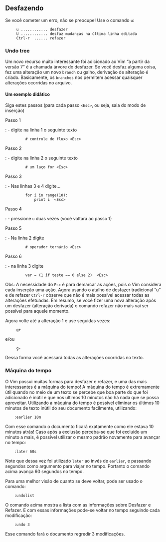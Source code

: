Desfazendo
----------

Se você cometer um erro, não se preocupe! Use o comando `u`:

         u ............ desfazer
         U ............ desfaz mudanças na última linha editada
         Ctrl-r  ...... refazer

### Undo tree

Um novo recurso muito interessante foi adicionado ao Vim “a partir da
versão 7” é a chamada árvore do desfazer. Se você desfaz alguma coisa,
fez uma alteração um novo `branch` ou galho, derivação de
alteração é criado. Basicamente, os `branches` nos permitem
acessar quaisquer alterações ocorridas no arquivo.

#### Um exemplo didático

Siga estes passos (para cada passo `<Esc>`, ou seja, saia do modo de
inserção)

Passo 1

:   - digite na linha 1 o seguinte texto

             # controle de fluxo <Esc>

Passo 2

:   - digite na linha 2 o seguinte texto

             # um laço for <Esc>

Passo 3

:   - Nas linhas 3 e 4 digite...

             for i in range(10):
                 print i  <Esc>

Passo 4

:   - pressione `u` duas vezes (você voltará ao passo 1)

Passo 5

:   - Na linha 2 digite

             # operador ternário <Esc>

Passo 6

:   - na linha 3 digite

             var = (1 if teste == 0 else 2)  <Esc>

Obs: A necessidade do `Esc` é para demarcar as ações, pois o
Vim considera cada inserção uma ação. Agora usando o atalho de desfazer
tradicional “u” e de refazer `Ctrl-r` observe que não é mais
possível acessar todas as alterações efetuadas. Em resumo, se você fizer
uma nova alteração após um desfazer (alteração derivada) o comando
refazer não mais vai ser possível para aquele momento.

Agora volte até a alteração 1 e use seguidas vezes:

         g+

e/ou

         g-

Dessa forma você acessará todas as alterações ocorridas no texto.

### Máquina do tempo

O Vim possui muitas formas para desfazer e refazer, e uma das mais
interessantes é a máquina do tempo! A máquina do tempo é extremamente
útil quando no meio de um texto se percebe que boa parte do que foi
adicionado é inútil e que nos ultimos 10 minutos não há nada que se
possa aproveitar. Utilizando a máquina do tempo é possível eliminar os
últimos 10 minutos de texto inútil do seu documento facilmente,
utilizando:

        :earlier 10m

Com esse comando o documento ficará exatamente como ele estava 10
minutos atrás! Caso após a exclusão perceba-se que foi excluído um
minuto a mais, é possível utilizar o mesmo padrão novamente para avançar
no tempo:

        :later 60s

Note que dessa vez foi utilizado `later` ao invés de
`earlier`, e passando segundos como argumento para viajar
no tempo. Portanto o comando acima avança 60 segundos no tempo.

Para uma melhor visão de quanto se deve voltar, pode ser usado o
comando:

        :undolist

O comando acima mostra a lista com as informações sobre Desfazer e
Refazer. E com essas informações pode-se voltar no tempo seguindo cada
modificação:

        :undo 3

Esse comando fará o documento regredir 3 modificações.


